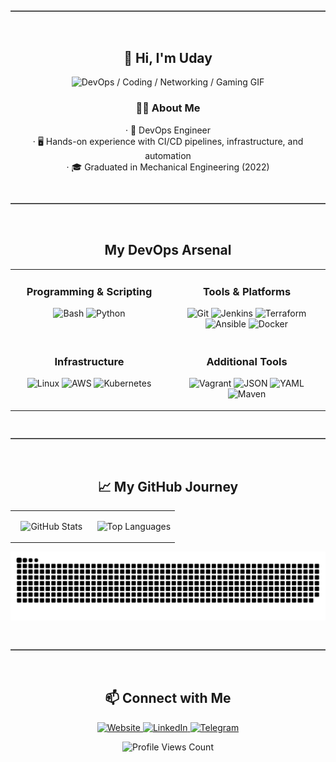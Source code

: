 <!-- SVG Divider -->
<svg xmlns="http://www.w3.org/2000/svg" width="100%" height="12" viewBox="0 0 100 12" preserveAspectRatio="none">
  <line x1="0" y1="6" x2="100" y2="6" stroke="currentColor" stroke-width="1.5" vector-effect="non-scaling-stroke"/>
</svg>

<h2 align="center">👋 Hi, I'm Uday</h2>

<div align="center" style="display: flex; justify-content: center; flex-wrap: wrap;">
  <img src="assets/greeting.gif" alt="DevOps / Coding / Networking / Gaming GIF" style="max-width: 100%; height: auto;">
</div>

<h3 align="center">🧑‍💻 About Me</h3>
<p align="center">
· 🧰 DevOps Engineer<br>
· 🖥️ Hands-on experience with CI/CD pipelines, infrastructure, and automation<br>
· 🎓 Graduated in Mechanical Engineering (2022)
</p>

<!-- SVG Divider -->
<svg xmlns="http://www.w3.org/2000/svg" width="100%" height="12" viewBox="0 0 100 12" preserveAspectRatio="none">
  <line x1="0" y1="6" x2="100" y2="6" stroke="currentColor" stroke-width="1.5" vector-effect="non-scaling-stroke"/>
</svg>

<div align="center">
<h2 align="center">My DevOps Arsenal</h2>

<table width="100%" align="center">
<tr valign="top">
<td width="50%" align="center">
  <h3 align="center">Programming & Scripting</h3>
  <p align="center">
    <img src="https://img.shields.io/badge/Bash-000?style=for-the-badge&logo=gnubash&logoColor=4EAA25" alt="Bash"/>
    <img src="https://img.shields.io/badge/Python-000?style=for-the-badge&logo=python&logoColor=3776AB" alt="Python"/>
  </p>
</td>
<td width="50%" align="center">
  <h3 align="center">Tools & Platforms</h3>
  <p align="center">
    <img src="https://img.shields.io/badge/Git-000?style=for-the-badge&logo=git&logoColor=F05032" alt="Git"/>
    <img src="https://img.shields.io/badge/Jenkins-000?style=for-the-badge&logo=jenkins&logoColor=D24939" alt="Jenkins"/>
    <img src="https://img.shields.io/badge/Terraform-000?style=for-the-badge&logo=terraform&logoColor=7B42BC" alt="Terraform"/>
    <img src="https://img.shields.io/badge/Ansible-000?style=for-the-badge&logo=ansible&logoColor=EE0000" alt="Ansible"/>
    <img src="https://img.shields.io/badge/Docker-000?style=for-the-badge&logo=docker&logoColor=2496ED" alt="Docker"/>
  </p>
</td>
</tr>
<tr valign="top">
<td width="50%" align="center">
  <h3 align="center">Infrastructure</h3>
  <p align="center">
    <img src="https://img.shields.io/badge/Linux-000?style=for-the-badge&logo=linux&logoColor=FCC624" alt="Linux"/>
    <img src="https://img.shields.io/badge/AWS-000?style=for-the-badge&logo=amazon-aws&logoColor=FF9900" alt="AWS"/>
    <img src="https://img.shields.io/badge/Kubernetes-000?style=for-the-badge&logo=kubernetes&logoColor=326CE5" alt="Kubernetes"/>
  </p>
</td>
<td width="50%" align="center">
  <h3 align="center">Additional Tools</h3>
  <p align="center">
    <img src="https://img.shields.io/badge/Vagrant-000?style=for-the-badge&logo=vagrant&logoColor=1563FF" alt="Vagrant"/>
    <img src="https://img.shields.io/badge/JSON-000?style=for-the-badge&logo=json&logoColor=black" alt="JSON"/>
    <img src="https://img.shields.io/badge/YAML-000?style=for-the-badge&logo=yaml&logoColor=white" alt="YAML"/>
    <img src="https://img.shields.io/badge/Maven-000?style=for-the-badge&logo=apachemaven&logoColor=CB2027" alt="Maven"/>
  </p>
</td>
</tr>
</table>

<!-- SVG Divider -->
<svg xmlns="http://www.w3.org/2000/svg" width="100%" height="12" viewBox="0 0 100 12" preserveAspectRatio="none">
  <line x1="0" y1="6" x2="100" y2="6" stroke="currentColor" stroke-width="1.5" vector-effect="non-scaling-stroke"/>
</svg>

<h2 align="center">📈 My GitHub Journey</h2>

<table width="100%" align="center">
<tr valign="top">
<td width="50%" align="center">
  <p align="center">
    <img src="https://github-readme-stats.vercel.app/api?username=UdayKumarChunduru&show_icons=true&theme=highcontrast&hide_border=true&card_width=400" alt="GitHub Stats" />
  </p>
</td>
<td width="50%" align="center">
  <p align="center">
    <img src="https://github-readme-stats.vercel.app/api/top-langs/?username=UdayKumarChunduru&layout=compact&theme=highcontrast&hide_border=true&card_width=400" alt="Top Languages" />
  </p>
</td>
</tr>
</table>

<p align="center">
  <img src="https://raw.githubusercontent.com/Ellis-alt/Ellis-alt/refs/heads/main/assets/github-contribution-grid-snake.svg" alt="Snake Contribution Grid">
</p>

<!-- SVG Divider -->
<svg xmlns="http://www.w3.org/2000/svg" width="100%" height="12" viewBox="0 0 100 12" preserveAspectRatio="none">
  <line x1="0" y1="6" x2="100" y2="6" stroke="currentColor" stroke-width="1.5" vector-effect="non-scaling-stroke"/>
</svg>

<h2 align="center">📫 Connect with Me</h2>

<p align="center">
  <a href="[Your Website URL]">
    <img src="https://img.shields.io/badge/Website-000?style=for-the-badge&logo=firefox&logoColor=white" alt="Website"/>
  </a>
  <a href="[Your LinkedIn URL]">
    <img src="https://img.shields.io/badge/LinkedIn-000?style=for-the-badge&logo=linkedin&logoColor=0A66C2" alt="LinkedIn"/>
  </a>
  <a href="[Your Telegram URL]">
    <img src="https://img.shields.io/badge/Telegram-000?style=for-the-badge&logo=telegram&logoColor=26A5E4" alt="Telegram"/>
  </a>
</p>

<p align="center">
  <img src="https://komarev.com/ghpvc/?username=UdayKumarChunduru&style=for-the-badge&labelColor=000000&color=39FF14" alt="Profile Views Count" />
</p>
</div>
